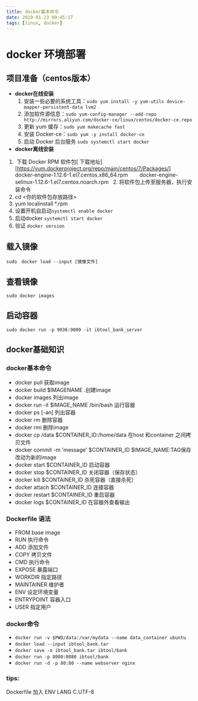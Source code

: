```yaml
---
title: docker基本命令
date: 2019-01-23 09:45:17
tags: [linux, docker]
---
```


# docker 环境部署

## 项目准备（centos版本）

- **docker在线安装**
  1. 安装一些必要的系统工具：`sudo yum install -y yum-utils device-mapper-persistent-data lvm2`
  2. 添加软件源信息：`sudo yum-config-manager --add-repo http://mirrors.aliyun.com/docker-ce/linux/centos/docker-ce.repo`
  3. 更新 yum 缓存：`sudo yum makecache fast`
  4. 安装 Docker-ce：`sudo yum -y install docker-ce`
  5. 启动 Docker 后台服务 `sudo systemctl start docker`
- **docker离线安装**
 1.  下载 Docker RPM 软件包[ 下载地址][https://yum.dockerproject.org/repo/main/centos/7/Packages/]
      docker-engine-1.12.6-1.el7.centos.x86_64.rpm
       docker-engine-selinux-1.12.6-1.el7.centos.noarch.rpm
  2. 将软件包上传至服务器，执行安装命令
 3. cd <你的软件包存放路径>
 4. yum localinstall *.rpm
 5. 设置开机自启动`systemctl enable docker`
 6. 启动docker `systemctl start docker`
 6. 验证 `docker version`

## 载入镜像
`sudo　docker load --input [镜像文件]`

## 查看镜像
`sudo docker images`

## 启动容器
`sudo docker run -p 9036:9009 -it ibtool_bank_server`

## docker基础知识
### docker基本命令
- docker pull 获取image
- docker build $IMAGENAME .创建image 
- docker images 列出image
- docker run -it $IMAGE_NAME /bin/bash 运行容器
- docker ps [-an] 列出容器
- docker rm 删除容器
- docker rmi 删除image
- docker cp /data $CONTAINER_ID:/home/data 在host 和container 之间拷贝文件
- docker commit -m 'message' $CONTAINER_ID $IMAGE_NAME:TAG保存改动为新的image
- docker start $CONTAINER_ID 启动容器
- docker stop $CONTAINER_ID 关闭容器（保存状态）
- docker kill $CONTAINER_ID 杀死容器（直接杀死）
-  docker attach $CONTAINER_ID 连接容器
- docker restart $CONTAINER_ID 重启容器
- docker logs $CONTAINER_ID 在容器外查看输出

### Dockerfile 语法
- FROM base image
- RUN 执行命令
- ADD 添加文件
- COPY 拷贝文件
- CMD 执行命令
- EXPOSE 暴露端口
- WORKDIR 指定路径
- MAINTAINER 维护者
- ENV 设定环境变量
- ENTRYPOINT 容器入口
- USER 指定用户

### docker命令
- `docker run -v $PWD/data:/var/mydata --name data_container ubuntu` 
- `docker load --input ibtool_bank.tar`
- `docker save -o ibtool_bank.tar ibtool/bank`
- `docker run -p 8080:8080 ibtool/bank`
- `docker run -d -p 80:80 --name webserver nginx`


### tips:
Dockerfile 加入
ENV LANG C.UTF-8